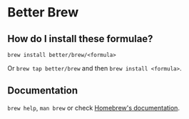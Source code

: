 # Better Brew

## How do I install these formulae?
`brew install better/brew/<formula>`

Or `brew tap better/brew` and then `brew install <formula>`.

## Documentation
`brew help`, `man brew` or check [Homebrew's documentation](https://docs.brew.sh).
